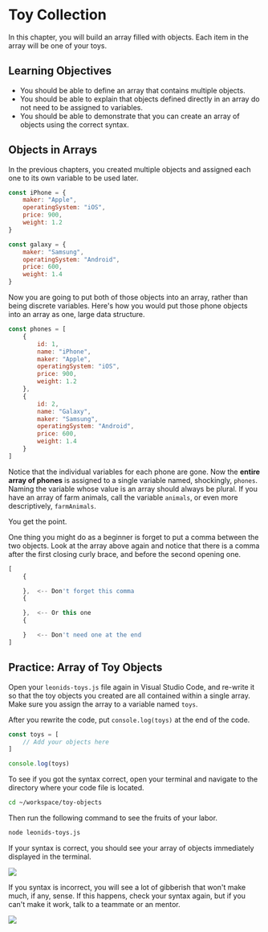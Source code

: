 # Toy Collection

In this chapter, you will build an array filled with objects. Each item in the array will be one of your toys.

## Learning Objectives

* You should be able to define an array that contains multiple objects.
* You should be able to explain that objects defined directly in an array do not need to be assigned to variables.
* You should be able to demonstrate that you can create an array of objects using the correct syntax.

## Objects in Arrays

In the previous chapters, you created multiple objects and assigned each one to its own variable to be used later.

```js
const iPhone = {
    maker: "Apple",
    operatingSystem: "iOS",
    price: 900,
    weight: 1.2
}

const galaxy = {
    maker: "Samsung",
    operatingSystem: "Android",
    price: 600,
    weight: 1.4
}
```

Now you are going to put both of those objects into an array, rather than being discrete variables. Here's how you would put those phone objects into an array as one, large data structure.

```js
const phones = [
    {
        id: 1,
        name: "iPhone",
        maker: "Apple",
        operatingSystem: "iOS",
        price: 900,
        weight: 1.2
    },
    {
        id: 2,
        name: "Galaxy",
        maker: "Samsung",
        operatingSystem: "Android",
        price: 600,
        weight: 1.4
    }
]
```

Notice that the individual variables for each phone are gone. Now the **entire array of phones** is assigned to a single variable named, shockingly, `phones`. Naming the variable whose value is an array should always be plural. If you have an array of farm animals, call the variable `animals`, or even more descriptively, `farmAnimals`.

You get the point.

One thing you might do as a beginner is forget to put a comma between the two objects. Look at the array above again and notice that there is a comma after the first closing curly brace, and before the second opening one.

```js
[
    {

    },  <-- Don't forget this comma
    {

    },  <-- Or this one
    {

    }   <-- Don't need one at the end
]
```

## Practice: Array of Toy Objects

Open your `leonids-toys.js` file again in Visual Studio Code, and re-write it so that the toy objects you created are all contained within a single array. Make sure you assign the array to a variable named `toys`.

After you rewrite the code, put `console.log(toys)` at the end of the code.

```js
const toys = [
    // Add your objects here
]

console.log(toys)
```

To see if you got the syntax correct, open your terminal and navigate to the directory where your code file is located.

```sh
cd ~/workspace/toy-objects
```

Then run the following command to see the fruits of your labor.

```sh
node leonids-toys.js
```

If your syntax is correct, you should see your array of objects immediately displayed in the terminal.

![](./images/good-array-of-toys.gif)

If you syntax is incorrect, you will see a lot of gibberish that won't make much, if any, sense. If this happens, check your syntax again, but if you can't make it work, talk to a teammate or an mentor.

![](./images/bad-array-of-toys.gif)


